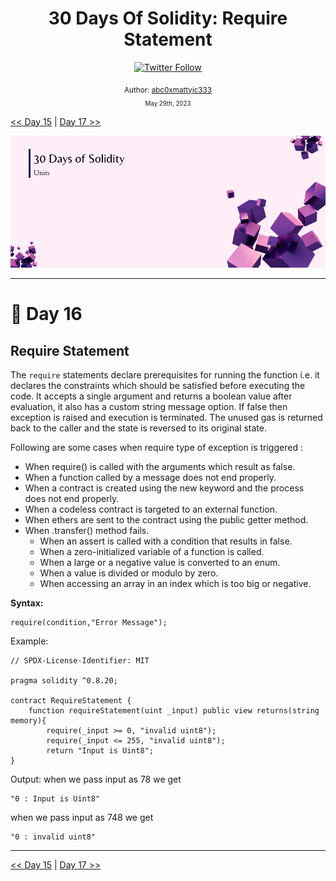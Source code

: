 <div align="center">
  <h1> 30 Days Of Solidity: Require Statement</h1>
  <a class="header-badge" target="_blank" href="https://twitter.com/abc0xmattyic333">
  <img alt="Twitter Follow" src="https://img.shields.io/twitter/follow/abc0xmattyic333?style=social">
  </a>

<sub>Author:
<a href="https://github.com/abc0xmattyic333" target="_blank">abc0xmattyic333</a><br>
<small> May 29th, 2023</small>
</sub>

</div>

[<< Day 15](../Day%2015%20-%20Units/readme.md) | [Day 17 >>](../Day%2017%20-%20Assert%20Statement/readme.md)

![Day 16](./cover.png)

---

# 📔 Day 16

## Require Statement

The `require` statements declare prerequisites for running the function i.e. it declares the constraints which should be satisfied before executing the code. It accepts a single argument and returns a boolean value after evaluation, it also has a custom string message option. If false then exception is raised and execution is terminated. The unused gas is returned back to the caller and the state is reversed to its original state.

Following are some cases when require type of exception is triggered :

- When require() is called with the arguments which result as false.
- When a function called by a message does not end properly.
- When a contract is created using the new keyword and the process does not end properly.
- When a codeless contract is targeted to an external function.
- When ethers are sent to the contract using the public getter method.
- When .transfer() method fails.
  - When an assert is called with a condition that results in false.
  - When a zero-initialized variable of a function is called.
  - When a large or a negative value is converted to an enum.
  - When a value is divided or modulo by zero.
  - When accessing an array in an index which is too big or negative.

**Syntax:**

```solidity
require(condition,"Error Message");
```

Example:

```solidity
// SPDX-License-Identifier: MIT

pragma solidity ^0.8.20;

contract RequireStatement {
    function requireStatement(uint _input) public view returns(string memory){
        require(_input >= 0, "invalid uint8");
        require(_input <= 255, "invalid uint8");
        return "Input is Uint8";
}
```

Output:
when we pass input as 78 we get

```solidity
"0 : Input is Uint8"
```

when we pass input as 748 we get

```solidity
"0 : invalid uint8"
```

---

[<< Day 15](../Day%2015%20-%20Units/readme.md) | [Day 17 >>](../Day%2017%20-%20Assert%20Statement/readme.md)
